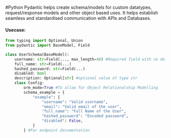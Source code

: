 #Python 
Pydantic helps create schema/models for custom datatypes, request/response models and other object based uses. It helps establish seamless and standardised communication with APIs and Databases.

#### Usecase:

```python
from typing import Optional, Union
from pydantic import BaseModel, Field

class UserSchema(BaseModel):
    username: str=Field(..., max_length=40) #Required field with no default value
    full_name: str=Field(...)
    hashed_password: str=Field(...)
    disabled: bool
    description: Optional[str] #optional value of type str
    class Config:
        orm_mode=True #To allow for Object Relationalship Modelling 
        schema_example = { 
            "example": {
                "username": "Valid username",
                "email": "Valid email of the user",
                "full_name": "Full Name of the User",
                "hashed_password": "Encoded password",
                "disabled": False,
            }
        } #For endpoint documentation

```